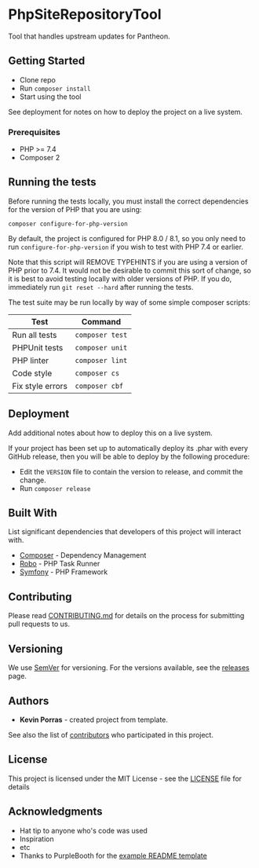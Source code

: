 # PhpSiteRepositoryTool

Tool that handles upstream updates for Pantheon.

## Getting Started

- Clone repo
- Run `composer install`
- Start using the tool

See deployment for notes on how to deploy the project on a live system.

### Prerequisites

- PHP >= 7.4
- Composer 2

## Running the tests

Before running the tests locally, you must install the correct dependencies for the version of PHP that you are using:

```
composer configure-for-php-version
```

By default, the project is configured for PHP 8.0 / 8.1, so you only need to run `configure-for-php-version` if you wish to test with PHP 7.4 or earlier.

Note that this script will REMOVE TYPEHINTS if you are using a version of PHP prior to 7.4.  It would not be desirable to commit this sort of change, so it is best to avoid testing locally with older versions of PHP. If you do, immediately run `git reset --hard` after running the tests.

The test suite may be run locally by way of some simple composer scripts:

| Test             | Command
| ---------------- | ---
| Run all tests    | `composer test`
| PHPUnit tests    | `composer unit`
| PHP linter       | `composer lint`
| Code style       | `composer cs`     
| Fix style errors | `composer cbf`


## Deployment

Add additional notes about how to deploy this on a live system.

If your project has been set up to automatically deploy its .phar with every GitHub release, then you will be able to deploy by the following procedure:

- Edit the `VERSION` file to contain the version to release, and commit the change.
- Run `composer release`

## Built With

List significant dependencies that developers of this project will interact with.

* [Composer](https://getcomposer.org/) - Dependency Management
* [Robo](https://robo.li/) - PHP Task Runner
* [Symfony](https://symfony.com/) - PHP Framework

## Contributing

Please read [CONTRIBUTING.md](CONTRIBUTING.md) for details on the process for submitting pull requests to us.

## Versioning

We use [SemVer](http://semver.org/) for versioning. For the versions available, see the [releases](https://github.com/pantheon-systems/php-site-repository-tool/releases) page.

## Authors

* **Kevin Porras** - created project from template.

See also the list of [contributors](https://github.com/pantheon-systems/php-site-repository-tool/contributors) who participated in this project.

## License

This project is licensed under the MIT License - see the [LICENSE](LICENSE) file for details

## Acknowledgments

* Hat tip to anyone who's code was used
* Inspiration
* etc
* Thanks to PurpleBooth for the [example README template](https://gist.github.com/PurpleBooth/109311bb0361f32d87a2)

